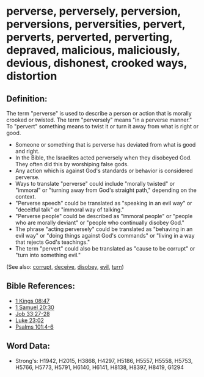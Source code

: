 # perverse, perversely, perversion, perversions, perversities, pervert, perverts, perverted, perverting, depraved, malicious, maliciously, devious, dishonest, crooked ways, distortion #

## Definition: ##

The term "perverse" is used to describe a person or action that is morally crooked or twisted. The term "perversely" means "in a perverse manner." To "pervert" something means to twist it or turn it away from what is right or good.

* Someone or something that is perverse has deviated from what is good and right.
* In the Bible, the Israelites acted perversely when they disobeyed God. They often did this by worshiping false gods.
* Any action which is against God's standards or behavior is considered perverse.
* Ways to translate "perverse" could include "morally twisted" or "immoral" or "turning away from God's straight path," depending on the context.
* "Perverse speech" could be translated as "speaking in an evil way" or "deceitful talk" or "immoral way of talking."
* "Perverse people" could be described as "immoral people" or "people who are morally deviant" or "people who continually disobey God."
* The phrase "acting perversely" could be translated as "behaving in an evil way" or "doing things against God's commands" or "living in a way that rejects God's teachings."
* The term "pervert" could also be translated as "cause to be corrupt" or "turn into something evil."

(See also: [corrupt](../other/corrupt.md), [deceive](../other/deceive.md), [disobey](../other/disobey.md), [evil](../kt/evil.md), [turn](../other/turn.md))

## Bible References: ##

* [1 Kings 08:47](rc://en/tn/help/1ki/08/47)
* [1 Samuel 20:30](rc://en/tn/help/1sa/20/30)
* [Job 33:27-28](rc://en/tn/help/job/33/27)
* [Luke 23:02](rc://en/tn/help/luk/23/02)
* [Psalms 101:4-6](rc://en/tn/help/psa/101/004)

## Word Data: ##

* Strong's: H1942, H2015, H3868, H4297, H5186, H5557, H5558, H5753, H5766, H5773, H5791, H6140, H6141, H8138, H8397, H8419, G1294
